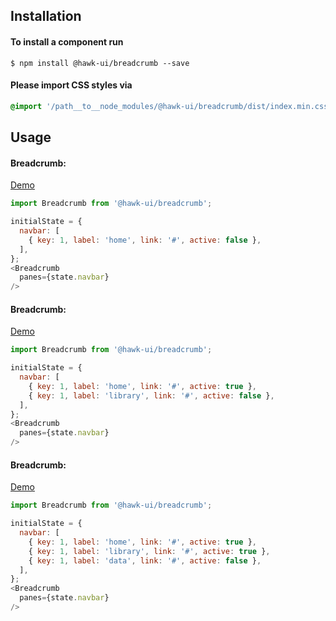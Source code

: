## Installation


#### To install a component run
`$ npm install @hawk-ui/breadcrumb --save`


#### Please import CSS styles via
```scss noeditor
@import '/path__to__node_modules/@hawk-ui/breadcrumb/dist/index.min.css
```


## Usage


#### Breadcrumb:
[Demo](https://hawk.wallnit.com/#!/Breadcrumb/1)
```js static
import Breadcrumb from '@hawk-ui/breadcrumb';
```
```js
initialState = {
  navbar: [
    { key: 1, label: 'home', link: '#', active: false },
  ],
};
<Breadcrumb
  panes={state.navbar}
/>
```


#### Breadcrumb:
[Demo](https://hawk.wallnit.com/#!/Breadcrumb/2)
```js static
import Breadcrumb from '@hawk-ui/breadcrumb';
```
```js
initialState = {
  navbar: [
    { key: 1, label: 'home', link: '#', active: true },
    { key: 1, label: 'library', link: '#', active: false },
  ],
};
<Breadcrumb
  panes={state.navbar}
/>
```


#### Breadcrumb:
[Demo](https://hawk.wallnit.com/#!/Breadcrumb/3)
```js static
import Breadcrumb from '@hawk-ui/breadcrumb';
```
```js
initialState = {
  navbar: [
    { key: 1, label: 'home', link: '#', active: true },
    { key: 1, label: 'library', link: '#', active: true },
    { key: 1, label: 'data', link: '#', active: false },
  ],
};
<Breadcrumb
  panes={state.navbar}
/>
```